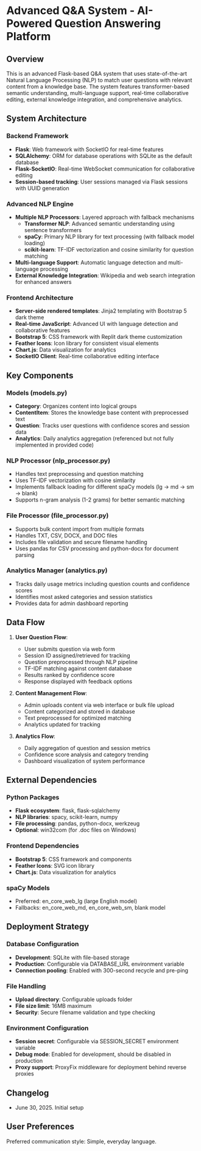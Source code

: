 # Advanced Q&A System - AI-Powered Question Answering Platform

## Overview

This is an advanced Flask-based Q&A system that uses state-of-the-art Natural Language Processing (NLP) to match user questions with relevant content from a knowledge base. The system features transformer-based semantic understanding, multi-language support, real-time collaborative editing, external knowledge integration, and comprehensive analytics.

## System Architecture

### Backend Framework
- **Flask**: Web framework with SocketIO for real-time features
- **SQLAlchemy**: ORM for database operations with SQLite as the default database
- **Flask-SocketIO**: Real-time WebSocket communication for collaborative editing
- **Session-based tracking**: User sessions managed via Flask sessions with UUID generation

### Advanced NLP Engine
- **Multiple NLP Processors**: Layered approach with fallback mechanisms
  - **Transformer NLP**: Advanced semantic understanding using sentence transformers
  - **spaCy**: Primary NLP library for text processing (with fallback model loading)
  - **scikit-learn**: TF-IDF vectorization and cosine similarity for question matching
- **Multi-language Support**: Automatic language detection and multi-language processing
- **External Knowledge Integration**: Wikipedia and web search integration for enhanced answers

### Frontend Architecture
- **Server-side rendered templates**: Jinja2 templating with Bootstrap 5 dark theme
- **Real-time JavaScript**: Advanced UI with language detection and collaborative features
- **Bootstrap 5**: CSS framework with Replit dark theme customization
- **Feather Icons**: Icon library for consistent visual elements
- **Chart.js**: Data visualization for analytics
- **SocketIO Client**: Real-time collaborative editing interface

## Key Components

### Models (models.py)
- **Category**: Organizes content into logical groups
- **ContentItem**: Stores the knowledge base content with preprocessed text
- **Question**: Tracks user questions with confidence scores and session data
- **Analytics**: Daily analytics aggregation (referenced but not fully implemented in provided code)

### NLP Processor (nlp_processor.py)
- Handles text preprocessing and question matching
- Uses TF-IDF vectorization with cosine similarity
- Implements fallback loading for different spaCy models (lg → md → sm → blank)
- Supports n-gram analysis (1-2 grams) for better semantic matching

### File Processor (file_processor.py)
- Supports bulk content import from multiple formats
- Handles TXT, CSV, DOCX, and DOC files
- Includes file validation and secure filename handling
- Uses pandas for CSV processing and python-docx for document parsing

### Analytics Manager (analytics.py)
- Tracks daily usage metrics including question counts and confidence scores
- Identifies most asked categories and session statistics
- Provides data for admin dashboard reporting

## Data Flow

1. **User Question Flow**:
   - User submits question via web form
   - Session ID assigned/retrieved for tracking
   - Question preprocessed through NLP pipeline
   - TF-IDF matching against content database
   - Results ranked by confidence score
   - Response displayed with feedback options

2. **Content Management Flow**:
   - Admin uploads content via web interface or bulk file upload
   - Content categorized and stored in database
   - Text preprocessed for optimized matching
   - Analytics updated for tracking

3. **Analytics Flow**:
   - Daily aggregation of question and session metrics
   - Confidence score analysis and category trending
   - Dashboard visualization of system performance

## External Dependencies

### Python Packages
- **Flask ecosystem**: flask, flask-sqlalchemy
- **NLP libraries**: spacy, scikit-learn, numpy
- **File processing**: pandas, python-docx, werkzeug
- **Optional**: win32com (for .doc files on Windows)

### Frontend Dependencies
- **Bootstrap 5**: CSS framework and components
- **Feather Icons**: SVG icon library
- **Chart.js**: Data visualization for analytics

### spaCy Models
- Preferred: en_core_web_lg (large English model)
- Fallbacks: en_core_web_md, en_core_web_sm, blank model

## Deployment Strategy

### Database Configuration
- **Development**: SQLite with file-based storage
- **Production**: Configurable via DATABASE_URL environment variable
- **Connection pooling**: Enabled with 300-second recycle and pre-ping

### File Handling
- **Upload directory**: Configurable uploads folder
- **File size limit**: 16MB maximum
- **Security**: Secure filename validation and type checking

### Environment Configuration
- **Session secret**: Configurable via SESSION_SECRET environment variable
- **Debug mode**: Enabled for development, should be disabled in production
- **Proxy support**: ProxyFix middleware for deployment behind reverse proxies

## Changelog
- June 30, 2025. Initial setup

## User Preferences

Preferred communication style: Simple, everyday language.